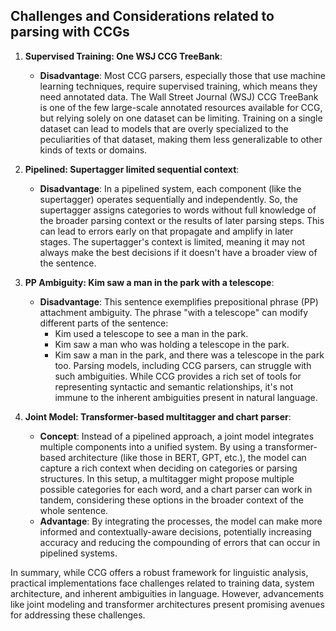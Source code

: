 ## Challenges and Considerations related to parsing with CCGs

1. **Supervised Training: One WSJ CCG TreeBank**:
   - **Disadvantage**: Most CCG parsers, especially those that use machine learning techniques, require supervised training, which means they need annotated data. The Wall Street Journal (WSJ) CCG TreeBank is one of the few large-scale annotated resources available for CCG, but relying solely on one dataset can be limiting. Training on a single dataset can lead to models that are overly specialized to the peculiarities of that dataset, making them less generalizable to other kinds of texts or domains.

2. **Pipelined: Supertagger limited sequential context**:
   - **Disadvantage**: In a pipelined system, each component (like the supertagger) operates sequentially and independently. So, the supertagger assigns categories to words without full knowledge of the broader parsing context or the results of later parsing steps. This can lead to errors early on that propagate and amplify in later stages. The supertagger's context is limited, meaning it may not always make the best decisions if it doesn't have a broader view of the sentence.

3. **PP Ambiguity: Kim saw a man in the park with a telescope**:
   - **Disadvantage**: This sentence exemplifies prepositional phrase (PP) attachment ambiguity. The phrase "with a telescope" can modify different parts of the sentence:
     - Kim used a telescope to see a man in the park.
     - Kim saw a man who was holding a telescope in the park.
     - Kim saw a man in the park, and there was a telescope in the park too.
   Parsing models, including CCG parsers, can struggle with such ambiguities. While CCG provides a rich set of tools for representing syntactic and semantic relationships, it's not immune to the inherent ambiguities present in natural language.

4. **Joint Model: Transformer-based multitagger and chart parser**:
   - **Concept**: Instead of a pipelined approach, a joint model integrates multiple components into a unified system. By using a transformer-based architecture (like those in BERT, GPT, etc.), the model can capture a rich context when deciding on categories or parsing structures. In this setup, a multitagger might propose multiple possible categories for each word, and a chart parser can work in tandem, considering these options in the broader context of the whole sentence.
   - **Advantage**: By integrating the processes, the model can make more informed and contextually-aware decisions, potentially increasing accuracy and reducing the compounding of errors that can occur in pipelined systems.

In summary, while CCG offers a robust framework for linguistic analysis, practical implementations face challenges related to training data, system architecture, and inherent ambiguities in language. However, advancements like joint modeling and transformer architectures present promising avenues for addressing these challenges.